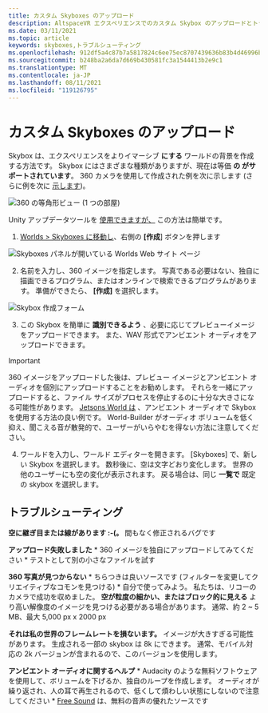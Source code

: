 ```yaml
---
title: カスタム Skyboxes のアップロード
description: AltspaceVR エクスペリエンスでのカスタム Skybox のアップロードとトラブルシューティングに関する詳細な手順を説明します。
ms.date: 03/11/2021
ms.topic: article
keywords: skyboxes,トラブルシューティング
ms.openlocfilehash: 912df5a4c87b7a5817824c6ee75ec8707439636b83b4d46996bbc4129ee6e9de
ms.sourcegitcommit: b248ba2a6da7d669b430581fc3a1544413b2e9c1
ms.translationtype: MT
ms.contentlocale: ja-JP
ms.lasthandoff: 08/11/2021
ms.locfileid: "119126795"
---
```

# <a name="uploading-custom-skyboxes"></a>カスタム Skyboxes のアップロード

Skybox は、エクスペリエンスをよりイマーシブ **にする** ワールドの背景を作成する方法です。 Skybox にはさまざまな種類がありますが、現在は等価 **の がサポートされています**。 360 カメラを使用して作成された例を次に示します (さらに例を次に [示します](http://moments.mankindforward.com/))。 

![360 の等角形ビュー (1 つの部屋)](images/custom-skyboxes-img-01.jpeg)

Unity アップデータツールを [使用できますが、](world-building-toolkit-getting-started.md) この方法は簡単です。

1. [Worlds > Skyboxes に移動し](https://account.altvr.com/skyboxes)、右側の **[作成**] ボタンを押します

![Skyboxes パネルが開いている Worlds Web サイト ページ](images/custom-skyboxes-img-02.png)

2. 名前を入力し、360 イメージを指定します。 写真である必要はない、独自に描画できるプログラム、またはオンラインで検索できるプログラムがあります。 準備ができたら、 **[作成]** を選択します。 

![Skybox 作成フォーム](images/custom-skyboxes-img-03.png)

3. この Skybox を簡単に **識別できるよう** 、必要に応じてプレビューイメージをアップロードできます。 また、WAV 形式でアンビエント オーディオをアップロードできます。 

> [!IMPORTANT]
> 360 イメージをアップロードした後は、プレビュー イメージとアンビエント オーディオを個別にアップロードすることをお勧めします。 それらを一緒にアップロードすると、ファイル サイズがプロセスを停止するのに十分な大きさになる可能性があります。 [Jetsons World は](https://account.altvr.com/worlds/1004174988393054363/spaces/1084431533181240311) 、アンビエント オーディオで Skybox を使用する方法の良い例です。 World-Builder がオーディオ ボリュームを低く抑え、聞こえる音が散発的で、ユーザーがいらやむを得ない方法に注意してください。 

4. ワールドを入力し、ワールド エディターを開きます。 [Skyboxes] で、新しい Skybox を選択します。 数秒後に、空は文字どおり変化します。 世界の他のユーザーにも空の変化が表示されます。 戻る場合は、同じ **一覧で** 既定の skybox を選択します。 

## <a name="troubleshooting"></a>トラブルシューティング

**空に継ぎ目または線があります :-(。** 間もなく修正されるバグです

**アップロード失敗しました**
    * 360 イメージを独自にアップロードしてみてください
    * テストとして別の小さなファイルを試す

**360 写真が見つからない**
    * ちらつきは良いソースです (フィルターを変更してクリエイティブなコモンを見つける)
    * 自分で使ってみよう。 私たちは、リコーのカメラで成功を収めました。 
**空が粒度の細かい、またはブロック的に見える** より高い解像度のイメージを見つける必要がある場合があります。 通常、約 2 ~ 5 MB、最大 5,000 px x 2000 px

**それは私の世界のフレームレートを損ないます。**
イメージが大きすぎる可能性があります。 生成される一部の skybox は 8k にできます。 通常、モバイル対応の 2k バージョンが含まれるので、このバージョンを使用します。

**アンビエント オーディオに関するヘルプ**
    * Audacity のような無料ソフトウェアを使用して、ボリュームを下げるか、独自のループを作成します。 オーディオが繰り返され、人の耳で再生されるので、低くして煩わしい状態にしないので注意してください
    * [Free Sound](https://freesound.org/) は、無料の音声の優れたソースです
